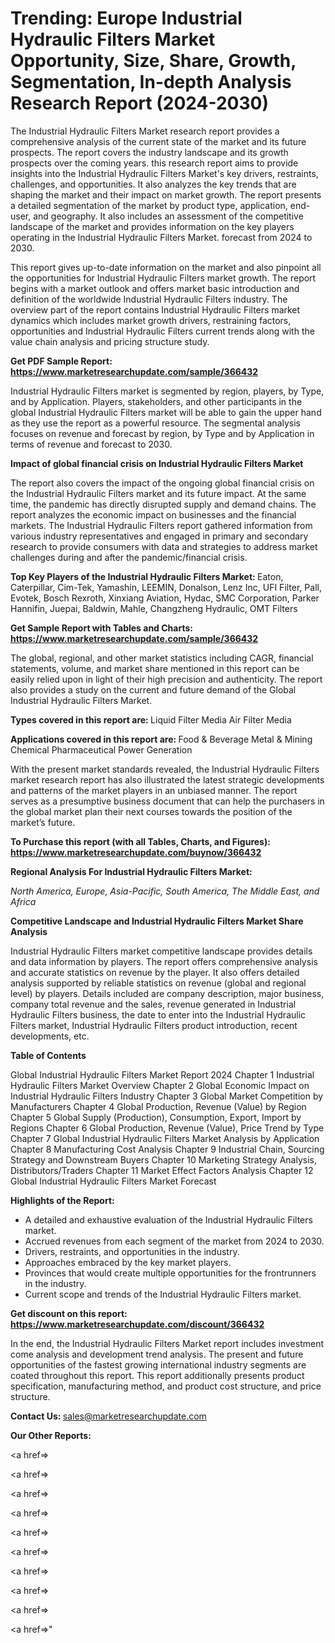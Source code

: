 # Trending: Europe Industrial Hydraulic Filters Market Opportunity, Size, Share, Growth, Segmentation, In-depth Analysis Research Report (2024-2030)

The Industrial Hydraulic Filters Market research report provides a comprehensive analysis of the current state of the market and its future prospects. The report covers the industry landscape and its growth prospects over the coming years. this research report aims to provide insights into the Industrial Hydraulic Filters Market's key drivers, restraints, challenges, and opportunities. It also analyzes the key trends that are shaping the market and their impact on market growth. The report presents a detailed segmentation of the market by product type, application, end-user, and geography. It also includes an assessment of the competitive landscape of the market and provides information on the key players operating in the Industrial Hydraulic Filters Market. forecast from 2024 to 2030.

This report gives up-to-date information on the market and also pinpoint all the opportunities for Industrial Hydraulic Filters market growth. The report begins with a market outlook and offers market basic introduction and definition of the worldwide Industrial Hydraulic Filters industry. The overview part of the report contains Industrial Hydraulic Filters market dynamics which includes market growth drivers, restraining factors, opportunities and Industrial Hydraulic Filters current trends along with the value chain analysis and pricing structure study.

<strong><b>Get PDF Sample Report: <a href=https://www.marketresearchupdate.com/sample/366432>https://www.marketresearchupdate.com/sample/366432</a></b></strong>

Industrial Hydraulic Filters market is segmented by region, players, by Type, and by Application. Players, stakeholders, and other participants in the global Industrial Hydraulic Filters market will be able to gain the upper hand as they use the report as a powerful resource. The segmental analysis focuses on revenue and forecast by region, by Type and by Application in terms of revenue and forecast to 2030.

<strong><b>Impact of global financial crisis on Industrial Hydraulic Filters Market</b></strong>

The report also covers the impact of the ongoing global financial crisis on the Industrial Hydraulic Filters market and its future impact. At the same time, the pandemic has directly disrupted supply and demand chains. The report analyzes the economic impact on businesses and the financial markets. The Industrial Hydraulic Filters report gathered information from various industry representatives and engaged in primary and secondary research to provide consumers with data and strategies to address market challenges during and after the pandemic/financial crisis.

<strong><b>Top Key Players of the Industrial Hydraulic Filters Market:
</b></strong>Eaton, Caterpillar, Cim-Tek, Yamashin, LEEMIN, Donalson, Lenz Inc, UFI Filter, Pall, Evotek, Bosch Rexroth, Xinxiang Aviation, Hydac, SMC Corporation, Parker Hannifin, Juepai, Baldwin, Mahle, Changzheng Hydraulic, OMT Filters<strong><b>
</b></strong>

<strong><b>Get Sample Report with Tables and Charts: <a href=https://www.marketresearchupdate.com/sample/366432>https://www.marketresearchupdate.com/sample/366432</a></b></strong>

The global, regional, and other market statistics including CAGR, financial statements, volume, and market share mentioned in this report can be easily relied upon in light of their high precision and authenticity. The report also provides a study on the current and future demand of the Global Industrial Hydraulic Filters Market.

<strong><b>Types covered in this report are:
</b></strong>Liquid Filter Media
Air Filter Media<strong><b>
</b></strong>

<strong><b>Applications covered in this report are:
</b></strong>Food & Beverage
Metal & Mining
Chemical
Pharmaceutical
Power Generation<strong><b>
</b></strong>

With the present market standards revealed, the Industrial Hydraulic Filters market research report has also illustrated the latest strategic developments and patterns of the market players in an unbiased manner. The report serves as a presumptive business document that can help the purchasers in the global market plan their next courses towards the position of the market’s future.

<strong><b>To Purchase this report (with all Tables, Charts, and Figures): <a href=https://www.marketresearchupdate.com/buynow/366432>https://www.marketresearchupdate.com/buynow/366432</a></b></strong>

<strong><b>Regional Analysis For Industrial Hydraulic Filters Market:</b></strong>

<em><i>North America, Europe, Asia-Pacific, South America, The Middle East, and Africa</i></em>

<strong><b>Competitive Landscape and Industrial Hydraulic Filters Market Share Analysis</b></strong>

Industrial Hydraulic Filters market competitive landscape provides details and data information by players. The report offers comprehensive analysis and accurate statistics on revenue by the player. It also offers detailed analysis supported by reliable statistics on revenue (global and regional level) by players. Details included are company description, major business, company total revenue and the sales, revenue generated in Industrial Hydraulic Filters business, the date to enter into the Industrial Hydraulic Filters market, Industrial Hydraulic Filters product introduction, recent developments, etc.

<strong><b>Table of Contents</b></strong>

Global Industrial Hydraulic Filters Market Report 2024
Chapter 1 Industrial Hydraulic Filters Market Overview
Chapter 2 Global Economic Impact on Industrial Hydraulic Filters Industry
Chapter 3 Global Market Competition by Manufacturers
Chapter 4 Global Production, Revenue (Value) by Region
Chapter 5 Global Supply (Production), Consumption, Export, Import by Regions
Chapter 6 Global Production, Revenue (Value), Price Trend by Type
Chapter 7 Global Industrial Hydraulic Filters Market Analysis by Application
Chapter 8 Manufacturing Cost Analysis
Chapter 9 Industrial Chain, Sourcing Strategy and Downstream Buyers
Chapter 10 Marketing Strategy Analysis, Distributors/Traders
Chapter 11 Market Effect Factors Analysis
Chapter 12 Global Industrial Hydraulic Filters Market Forecast

<strong><b>Highlights of the Report:</b></strong>

- A detailed and exhaustive evaluation of the Industrial Hydraulic Filters market.
- Accrued revenues from each segment of the market from 2024 to 2030.
- Drivers, restraints, and opportunities in the industry.
- Approaches embraced by the key market players.
- Provinces that would create multiple opportunities for the frontrunners in the industry.
- Current scope and trends of the Industrial Hydraulic Filters market.

<strong><b>Get discount on this report: <a href=https://www.marketresearchupdate.com/discount/366432>https://www.marketresearchupdate.com/discount/366432</a></b></strong>

In the end, the Industrial Hydraulic Filters Market report includes investment come analysis and development trend analysis. The present and future opportunities of the fastest growing international industry segments are coated throughout this report. This report additionally presents product specification, manufacturing method, and product cost structure, and price structure.

<strong><b>Contact Us:
</b></strong>sales@marketresearchupdate.com

<strong>Our Other Reports:</strong>

<a href=></a>

<a href=></a>

<a href=></a>

<a href=></a>

<a href=></a>

<a href=></a>

<a href=></a>

<a href=></a>

<a href=></a>

<a href=></a>"
